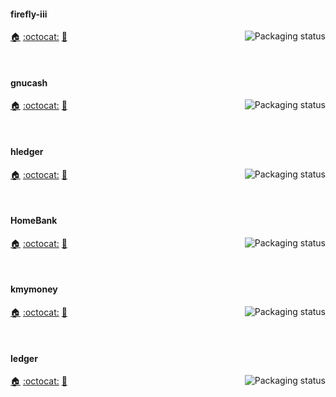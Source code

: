 <!--
#### astap
<a href="https://repology.org/project/astap/versions">
    <img src="https://repology.org/badge/vertical-allrepos/astap.svg?columns=3&header=astap&exclude_unsupported=1" alt="Packaging status" align="right">
</a>

[:house:]() [:octocat:]() [:bookmark:]()

<br clear="right"/>
-->

#### firefly-iii
<a href="https://repology.org/project/firefly-iii/versions">
    <img src="https://repology.org/badge/vertical-allrepos/firefly-iii.svg?columns=3&header=firefly-iii&exclude_unsupported=1" alt="Packaging status" align="right">
</a>

[:house:](https://www.firefly-iii.org/) [:octocat:](https://github.com/firefly-iii/firefly-iii) [:bookmark:](https://github.com/firefly-iii/firefly-iii/blob/main/changelog.md)

<br clear="right"/>

#### gnucash
<a href="https://repology.org/project/gnucash/versions">
    <img src="https://repology.org/badge/vertical-allrepos/gnucash.svg?columns=3&header=gnucash&exclude_unsupported=1" alt="Packaging status" align="right">
</a>

[:house:](https://www.gnucash.org/) [:octocat:](https://github.com/Gnucash/gnucash) [:bookmark:](https://github.com/Gnucash/gnucash/blob/stable/NEWS)

<br clear="right"/>

#### hledger
<a href="https://repology.org/project/hledger/versions">
    <img src="https://repology.org/badge/vertical-allrepos/hledger.svg?columns=3&header=hledger&exclude_unsupported=1" alt="Packaging status" align="right">
</a>

[:house:](https://hledger.org/) [:octocat:](https://github.com/simonmichael/hledger) [:bookmark:](https://github.com/simonmichael/hledger/blob/master/CHANGES.md)

<br clear="right"/>

#### HomeBank
<a href="https://repology.org/project/homebank/versions">
    <img src="https://repology.org/badge/vertical-allrepos/homebank.svg?columns=3&header=HomeBank&exclude_unsupported=1" alt="Packaging status" align="right">
</a>

[:house:](https://www.gethomebank.org/) [:octocat:](https://bazaar.launchpad.net/~mdoyen/homebank/trunk/files) [:bookmark:](https://bazaar.launchpad.net/~mdoyen/homebank/trunk/view/head:/ChangeLog)

<br clear="right"/>

#### kmymoney
<a href="https://repology.org/project/kmymoney/versions">
    <img src="https://repology.org/badge/vertical-allrepos/kmymoney.svg?columns=3&header=kmymoney&exclude_unsupported=1" alt="Packaging status" align="right">
</a>

[:house:](https://kmymoney.org/) [:octocat:](https://invent.kde.org/office/kmymoney) [:bookmark:](https://kmymoney.org/news/)

<br clear="right"/>

#### ledger
<a href="https://repology.org/project/ledger/versions">
    <img src="https://repology.org/badge/vertical-allrepos/ledger.svg?columns=3&header=ledger&exclude_unsupported=1" alt="Packaging status" align="right">
</a>

[:house:](https://github.com/ledger/ledger) [:octocat:](https://github.com/ledger/ledger) [:bookmark:](https://github.com/ledger/ledger/blob/master/NEWS.md)

<br clear="right"/>
